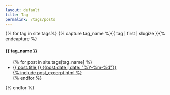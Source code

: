 ```yaml
---
layout: default
title: Tag
permalink: /tags/posts
---
```


<div class="tag wrapper">
{% for tag in site.tags%}
  {% capture tag_name %}{{ tag | first | slugize }}{% endcapture %}
  <div id="{{ tag_name }}" class="tag post_wrapper">
    <h4 class="tag title">{{ tag_name }}</h4>
    <ul class="tag list tag_posts">
    {% for post in site.tags[tag_name] %}
        <a href="{{ post.url | absolute_url | remove: ".html"}}">
            <li class="tag item post_item">
                <span class="tag post_title">{{ post.title }}</span>
                <time class="tag date" datetime="{{post.date | date: "%Y-%m-%d"}}">{{post.date | date: "%Y-%m-%d"}}</time>
                <div class="tag preview">{% include post_excerpt.html %}</div>
            </li>
        </a>
    {% endfor %}
    </ul>
  </div>
{% endfor %}
</div>

<script>
    const tag = decodeURI(location.hash);
    if (tag) {
        target = tag.substring(1);
        document.querySelectorAll(".tag.post_wrapper").forEach((s) => {
            if (s.id !== target){
                s.remove();
            }
        });
    }
</script>